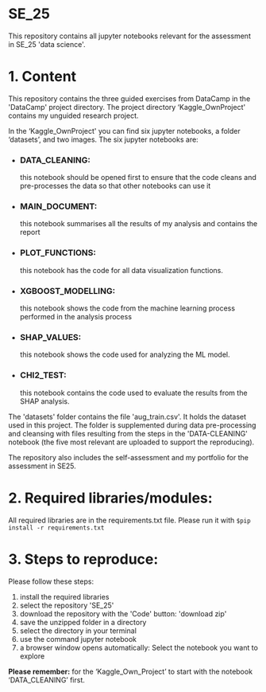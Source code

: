 # **SE_25**

This repository contains all jupyter notebooks relevant for the assessment in SE_25 'data science'.

# 1. Content

This repository contains the three guided exercises from DataCamp in the 'DataCamp' project directory. The project directory ‘Kaggle_OwnProject' contains my unguided research project.

In the ‘Kaggle_OwnProject' you can find six jupyter notebooks, a folder ‘datasets’, and two images. The six jupyter notebooks are:
- ### **DATA_CLEANING:** 
  this notebook should be opened first to ensure that the code cleans and pre-processes the data so that other notebooks can use it
- ### **MAIN_DOCUMENT:** 
  this notebook summarises all the results of my analysis and contains the report
- ### **PLOT_FUNCTIONS:**
  this notebook has the code for all data visualization functions.
- ### **XGBOOST_MODELLING:**
  this notebook shows the code from the machine learning process performed in the analysis process
- ### **SHAP_VALUES:** 
  this notebook shows the code used for analyzing the ML model.
- ### **CHI2_TEST:**
  this notebook contains the code used to evaluate the results from the SHAP analysis. 

The 'datasets' folder contains the file 'aug_train.csv'. It holds the dataset used in this project. The folder is supplemented during data pre-processing and cleansing with files resulting from the steps in the 'DATA-CLEANING' notebook (the five most relevant are uploaded to support the reproducing). 

The repository also includes the self-assessment and my portfolio for the assessment in SE25.

# 2. Required libraries/modules:

All required libraries are in the requirements.txt file. Please run it with `$pip install -r requirements.txt`

# 3. Steps to reproduce:

Please follow these steps:
1. install the required libraries 
2. select the repository 'SE_25'
3. download the repository with the 'Code' button: 'download zip'
4. save the unzipped folder in a directory
5. select the directory in your terminal
6. use the command jupyter notebook
7. a browser window opens automatically: Select the notebook you want to explore

**Please remember:** for the ‘Kaggle_Own_Project’ to start with the notebook ‘DATA_CLEANING’ first. 
